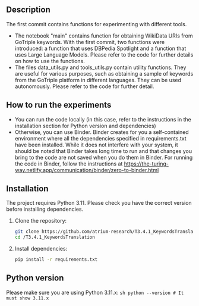 ## Description

The first commit contains functions for experimenting with different tools.

- The notebook "main" contains function for obtaining WikiData URIs from GoTriple keywords. With the first commit, two functions were introduced: a function that uses DBPedia Spotlight and a function that uses Large Language Models. Please refer to the code for further details on how to use the functions.
- The files data_utils.py and tools_utils.py contain utility functions. They are useful for various purposes, such as obtaining a sample
of keywords from the GoTriple platform in different languages. They can be used autonomously. Please refer to the code for further detail.

## How to run the experiments

- You can run the code locally (in this case, refer to the instructions in the installation section for Python version and dependencies)
- Otherwise, you can use Binder. Binder creates for you a self-contained environment where all the dependencies specified in requirements.txt have been installed. While it does not interfere with your system, it should be noted that Binder takes long time to run and that 
changes you bring to the code are not saved when you do them in Binder. 
For running the code in Binder, follow the instructions at https://the-turing-way.netlify.app/communication/binder/zero-to-binder.html


## Installation

The project requires Python 3.11. Please check you have the correct version before installing dependencies.


1. Clone the repository:
    ```sh
    git clone https://github.com/atrium-research/T3.4.1_KeywordsTranslation
    cd /T3.4.1_KeywordsTranslation
    ```

2. Install dependencies:
    ```sh
    pip install -r requirements.txt
    ```

## Python version

Please make sure you are using Python 3.11.x:
    ```sh
    python --version
    # It must show 3.11.x
    ```